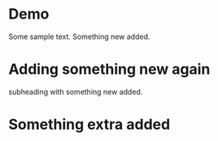 # Demo

Some sample text.
Something new added.

# Adding something new again
subheading with something new added.

# Something extra added 